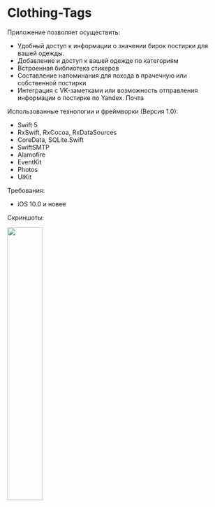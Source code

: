 # Clothing-Tags
Приложение позволяет осуществить:
- Удобный доступ к информации о значении бирок постирки для вашей одежды.
- Добавление и доступ к вашей одежде по категориям
- Встроенная библиотека стикеров
- Составление напоминания для похода в прачечную или собственной постирки
- Интеграция с VK-заметками или возможность отправления информации о постирке по Yandex. Почта

Использованные технологии и фреймворки (Версия 1.0):
- Swift 5
- RxSwift, RxCocoa, RxDataSources
- CoreData, SQLite.Swift
- SwiftSMTP
- Alamofire
- EventKit
- Photos
- UIKit

Требования:
- iOS 10.0 и новее

Скриншоты:

<img src="https://github.com/alextar04/Clothing-Tags/blob/master/Clothing-Tags/images/githubImages/ЗагрузочныйЭкран.PNG" width="40%">

